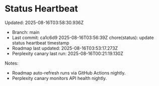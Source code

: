 # Status Heartbeat

Updated: 2025-08-16T03:58:30.936Z

- Branch: main
- Last commit: ca1c6d9 2025-08-16T03:56:39Z chore(status): update status heartbeat timestamp
- Roadmap last updated: 2025-08-16T03:53:17.273Z
- Perplexity canary last run: 2025-08-16T00:21:19.130Z

Notes:
- Roadmap auto-refresh runs via GitHub Actions nightly.
- Perplexity canary monitors API health nightly.
